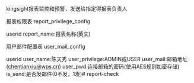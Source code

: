 kingsight报表监控和预警，发送给指定得报表负责人

报表权限表
report_privilege_config

userid
report_name:报表名称(英文)

用户邮件配置表
user_mail_config

userid
user_name:陈天秀
user_privilege:ADMIN或USER
user_mail:邮箱地址(chentianxiu@wps.cn)
user_pwd:连接邮箱的密码(使用AES规则加密存储)
is_send:是否发邮件(0不发，1发)# report-check
